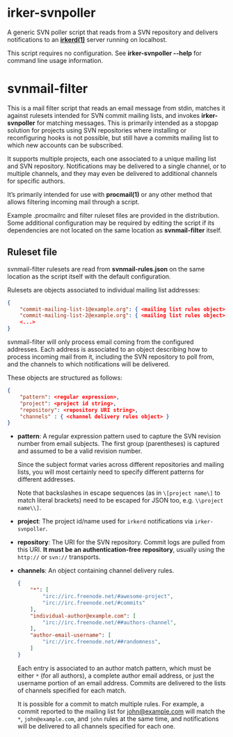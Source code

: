 irker-svnpoller
===============

A generic SVN poller script that reads from a SVN repository and delivers
notifications to an **[irkerd(1)][irkerd]** server running on localhost.

This script requires no configuration. See **irker-svnpoller --help** for
command line usage information.

[irkerd]: http://www.catb.org/esr/irker/


svnmail-filter
==============

This is a mail filter script that reads an email message from stdin, matches
it against rulesets intended for SVN commit mailing lists, and invokes
**irker-svnpoller** for matching messages. This is primarily intended as a
stopgap solution for projects using SVN repositories where installing or
reconfiguring hooks is not possible, but still have a commits mailing list to
which new accounts can be subscribed.

It supports multiple projects, each one associated to a unique mailing list and
SVN repository. Notifications may be delivered to a single channel, or to
multiple channels, and they may even be delivered to additional channels for
specific authors.

It’s primarily intended for use with **procmail(1)** or any other method that
allows filtering incoming mail through a script.

Example .procmailrc and filter ruleset files are provided in the distribution.
Some additional configuration may be required by editing the script if its
dependencies are not located on the same location as **svnmail-filter** itself.


Ruleset file
------------

svnmail-filter rulesets are read from **svnmail-rules.json** on the same
location as the script itself with the default configuration.

Rulesets are objects associated to individual mailing list addresses:

```JSON
{
    "commit-mailing-list-1@example.org": { <mailing list rules object> },
    "commit-mailing-list-2@example.org": { <mailing list rules object> },
    <...>
}
```

svnmail-filter will only process email coming from the configured addresses.
Each address is associated to an object describing how to process incoming mail
from it, including the SVN repository to poll from, and the channels to which
notifications will be delivered.

These objects are structured as follows:

```JSON
{
    "pattern": <regular expression>,
    "project": <project id string>,
    "repository": <repository URI string>,
    "channels" : { <channel delivery rules object> }
}
```

 * **pattern**: A regular expression pattern used to capture the SVN revision
   number from email subjects. The first group (parentheses) is captured and
   assumed to be a valid revision number.

   Since the subject format varies across different repositories and mailing
   lists, you will most certainly need to specify different patterns for
   different addresses.

   Note that backslashes in escape sequences (as in `\[project name\]` to match
   literal brackets) need to be escaped for JSON too, e.g.
   `\\project name\\]`.

 * **project**: The project id/name used for `irkerd` notifications via
   `irker-svnpoller`.

 * **repository**: The URI for the SVN repository. Commit logs are pulled from
   this URI. **It must be an authentication-free repository**, usually using
   the `http://` or `svn://` transports.

 * **channels**: An object containing channel delivery rules.
   ```JSON
   {
       "*": [
           "irc://irc.freenode.net/#awesome-project",
           "irc://irc.freenode.net/#commits"
       ],
       "individual-author@example.com": [
           "irc://irc.freenode.net/##authors-channel",
       ],
       "author-email-username": [
           "irc://irc.freenode.net/##randomness",
       ]
   }
   ```
   Each entry is associated to an author match pattern, which must be either
   `*` (for all authors), a complete author email address, or just the username
   portion of an email address. Commits are delivered to the lists of channels
   specified for each match.

   It is possible for a commit to match multiple rules. For example, a commit
   reported to the mailing list for john@example.com will match the `*`,
   `john@example.com`, and `john` rules at the same time, and notifications
   will be delivered to all channels specified for each one.
